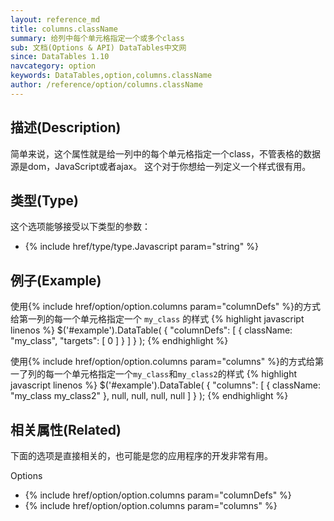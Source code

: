 ```yaml
---
layout: reference_md
title: columns.className
summary: 给列中每个单元格指定一个或多个class
sub: 文档(Options & API) DataTables中文网
since: DataTables 1.10
navcategory: option
keywords: DataTables,option,columns.className
author: /reference/option/columns.className
---
```


## 描述(Description)
简单来说，这个属性就是给一列中的每个单元格指定一个class，不管表格的数据源是dom，JavaScript或者ajax。
这个对于你想给一列定义一个样式很有用。


## 类型(Type)
这个选项能够接受以下类型的参数：

- {% include href/type/type.Javascript param="string" %}

## 例子(Example)
使用{% include href/option/option.columns param="columnDefs" %}的方式给第一列的每一个单元格指定一个 `my_class` 的样式
{% highlight javascript linenos %}
$('#example').DataTable( {
  "columnDefs": [
      { className: "my_class", "targets": [ 0 ] }
    ]
} );
{% endhighlight %}

使用{% include href/option/option.columns param="columns" %}的方式给第一了列的每一个单元格指定一个`my_class`和`my_class2`的样式
{% highlight javascript linenos %}
$('#example').DataTable( {
   "columns": [
      { className: "my_class my_class2" },
      null,
      null,
      null,
      null
    ]
} );
{% endhighlight %}

## 相关属性(Related)
下面的选项是直接相关的，也可能是您的应用程序的开发非常有用。

Options

- {% include href/option/option.columns param="columnDefs" %}
- {% include href/option/option.columns param="columns" %}
